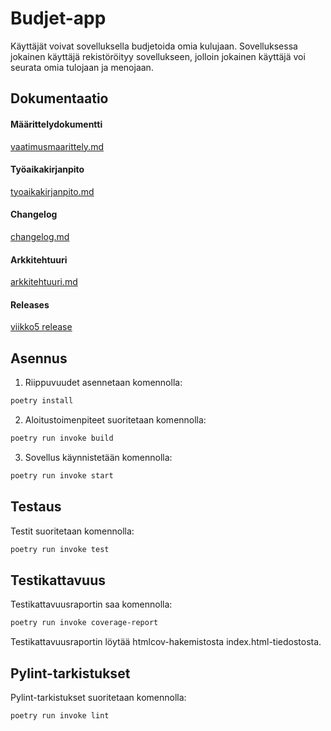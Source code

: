 # **Budjet-app**
Käyttäjät voivat sovelluksella budjetoida omia kulujaan. Sovelluksessa jokainen käyttäjä rekistöröityy sovellukseen, jolloin jokainen käyttäjä voi seurata omia tulojaan ja menojaan.
## Dokumentaatio
#### Määrittelydokumentti 
[vaatimusmaarittely.md](https://github.com/sannituomisto/ot-harjoitustyo/blob/master/budget-app/dokumentaatio/vaatimusmaarittely.md)
#### Työaikakirjanpito
[tyoaikakirjanpito.md](https://github.com/sannituomisto/ot-harjoitustyo/blob/master/budget-app/dokumentaatio/tyoaikakirjanpito.md)
#### Changelog
[changelog.md](https://github.com/sannituomisto/ot-harjoitustyo/blob/master/budget-app/dokumentaatio/changelog.md)
#### Arkkitehtuuri
[arkkitehtuuri.md](https://github.com/sannituomisto/ot-harjoitustyo/blob/master/budget-app/dokumentaatio/arkkitehtuuri.md)
#### Releases
[viikko5 release](https://github.com/sannituomisto/ot-harjoitustyo/releases/tag/viikko5)
## Asennus
1. Riippuvuudet asennetaan komennolla:
```bash
poetry install
```
2. Aloitustoimenpiteet suoritetaan komennolla:
```bash
poetry run invoke build
```
3. Sovellus käynnistetään komennolla:
```bash
poetry run invoke start
```
## Testaus
Testit suoritetaan komennolla:

```bash
poetry run invoke test
```
## Testikattavuus
Testikattavuusraportin saa komennolla:
```bash
poetry run invoke coverage-report
```
Testikattavuusraportin löytää htmlcov-hakemistosta index.html-tiedostosta.

## Pylint-tarkistukset
Pylint-tarkistukset suoritetaan komennolla:
```bash
poetry run invoke lint
```
